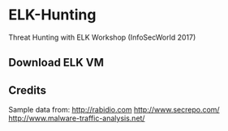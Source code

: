 # ELK-Hunting
Threat Hunting with ELK Workshop (InfoSecWorld 2017)

## Download ELK VM


## Credits
Sample data from:
http://rabidio.com
http://www.secrepo.com/
http://www.malware-traffic-analysis.net/
